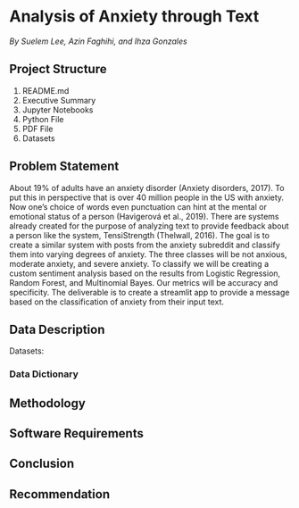 # Analysis of Anxiety through Text

*By Suelem Lee, Azin Faghihi, and Ihza Gonzales*

## Project Structure

1. README.md
2. Executive Summary
3. Jupyter Notebooks
4. Python File
4. PDF File
5. Datasets

## Problem Statement
About 19% of adults have an anxiety disorder (Anxiety disorders, 2017). To put this in perspective that is over 40 million people in the US with anxiety. Now one’s choice of words even punctuation can hint at the mental or emotional status of a person (Havigerová et al., 2019). There are systems already created for the purpose of analyzing text to provide feedback about a person like the system, TensiStrength (Thelwall, 2016). The goal is to create a similar system with posts from the anxiety subreddit and classify them into varying degrees of anxiety. The three classes will be not anxious, moderate anxiety, and severe anxiety. To classify we will be creating a custom sentiment analysis based on the results from Logistic Regression, Random Forest, and Multinomial Bayes. Our metrics will be accuracy and specificity. The deliverable is to create a streamlit app to provide a message based on the classification of anxiety from their input text.


## Data Description

Datasets:


### Data Dictionary


## Methodology

## Software Requirements

## Conclusion

## Recommendation
